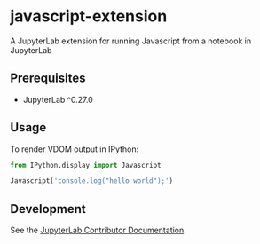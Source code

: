 # javascript-extension

A JupyterLab extension for running Javascript from a notebook in JupyterLab

## Prerequisites

* JupyterLab ^0.27.0

## Usage

To render VDOM output in IPython:

```python
from IPython.display import Javascript

Javascript('console.log("hello world");')
```

## Development

See the [JupyterLab Contributor Documentation](https://github.com/jupyterlab/jupyterlab/blob/master/CONTRIBUTING.md).
